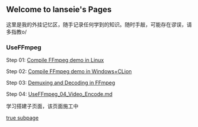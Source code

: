 ## Welcome to lanseie's Pages

这里是我的外挂记忆区，随手记录任何学到的知识。随时手敲，可能存在谬误，请多指教o/



### UseFFmpeg

Step 01: [Compile FFmpeg demo in Linux](https://github.com/lanseie/lanseie.github.io/blob/main/UseFFmpeg/UseFFmpeg_01_LinuxCompileFFmpeg/_posts/UseFFmpeg_01_LinuxCompileFFmpeg.md)

Step 02: [Compile FFmpeg demo in Windows+CLion](https://github.com/lanseie/lanseie.github.io/blob/main/UseFFmpeg/UseFFmpeg_02_WindowsCompileFFmpeg/UseFFmpeg_02_WindowsCompileFFmpeg.md)

Step 03: [Demuxing and Decoding in FFmpeg](https://github.com/lanseie/lanseie.github.io/blob/main/UseFFmpeg/UseFFmpeg_03_Demuxing_And_Decoding/UseFFmpeg_03_Demuxing_And_Decoding.md)

Step 04: [UseFFmpeg_04_Video_Encode.md](https://github.com/lanseie/lanseie.github.io/blob/main/UseFFmpeg/UseFFmpeg_04_Video_Encode/UseFFmpeg_04_Video_Encode.md)



学习搭建子页面，该页面施工中

[true subpage](https://lanseie.github.io/UseFFmpeg/UseFFmpeg_01_LinuxCompileFFmpeg/index.markdown)

